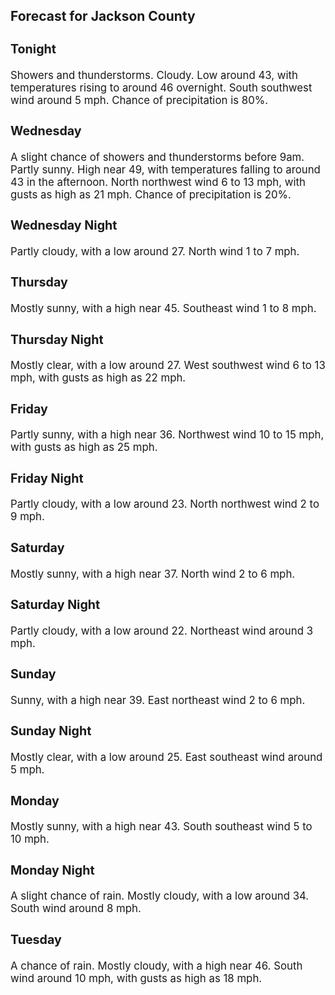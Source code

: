 <div>
   <h2>Forecast for Jackson County</h2>
   <p>
      <div style="font-size:120%">
         <h3>Tonight</h3>Showers and thunderstorms. Cloudy. Low around 43, with temperatures rising to around 46 overnight. South southwest wind around
         5 mph. Chance of precipitation is 80%.<br></div>
   </p>
   <p>
      <div style="font-size:120%">
         <h3>Wednesday</h3>A slight chance of showers and thunderstorms before 9am. Partly sunny. High near 49, with temperatures falling to around 43
         in the afternoon. North northwest wind 6 to 13 mph, with gusts as high as 21 mph. Chance of precipitation is 20%.<br></div>
   </p>
   <p>
      <div style="font-size:120%">
         <h3>Wednesday Night</h3>Partly cloudy, with a low around 27. North wind 1 to 7 mph.<br></div>
   </p>
   <p>
      <div style="font-size:120%">
         <h3>Thursday</h3>Mostly sunny, with a high near 45. Southeast wind 1 to 8 mph.<br></div>
   </p>
   <p>
      <div style="font-size:120%">
         <h3>Thursday Night</h3>Mostly clear, with a low around 27. West southwest wind 6 to 13 mph, with gusts as high as 22 mph.<br></div>
   </p>
   <p>
      <div style="font-size:120%">
         <h3>Friday</h3>Partly sunny, with a high near 36. Northwest wind 10 to 15 mph, with gusts as high as 25 mph.<br></div>
   </p>
   <p>
      <div style="font-size:120%">
         <h3>Friday Night</h3>Partly cloudy, with a low around 23. North northwest wind 2 to 9 mph.<br></div>
   </p>
   <p>
      <div style="font-size:120%">
         <h3>Saturday</h3>Mostly sunny, with a high near 37. North wind 2 to 6 mph.<br></div>
   </p>
   <p>
      <div style="font-size:120%">
         <h3>Saturday Night</h3>Partly cloudy, with a low around 22. Northeast wind around 3 mph.<br></div>
   </p>
   <p>
      <div style="font-size:120%">
         <h3>Sunday</h3>Sunny, with a high near 39. East northeast wind 2 to 6 mph.<br></div>
   </p>
   <p>
      <div style="font-size:120%">
         <h3>Sunday Night</h3>Mostly clear, with a low around 25. East southeast wind around 5 mph.<br></div>
   </p>
   <p>
      <div style="font-size:120%">
         <h3>Monday</h3>Mostly sunny, with a high near 43. South southeast wind 5 to 10 mph.<br></div>
   </p>
   <p>
      <div style="font-size:120%">
         <h3>Monday Night</h3>A slight chance of rain. Mostly cloudy, with a low around 34. South wind around 8 mph.<br></div>
   </p>
   <p>
      <div style="font-size:120%">
         <h3>Tuesday</h3>A chance of rain. Mostly cloudy, with a high near 46. South wind around 10 mph, with gusts as high as 18 mph.<br></div>
   </p>
</div>